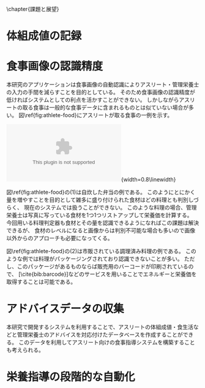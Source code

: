\chapter{課題と展望}

<!--
- ユーザーインタビューと改善やっていき
- 食事とアドバイスのデータを取得することでアドバイスの自動作成が可能
- 食事画像APIの制度
  - アスリートは変なものを食べる
  - 記録者ごとに適応的な学習を行うことは可能だがどれほど精度が向上するのかは未知数
  - 実際に利用した上で確認する必要がある
- カロリー計算に加えて栄養計算を行うようにする
-->

# 体組成値の記録

<!--
- 現在はGoogle Formで入力している
- 最低限体重は入力したい
- 他のデータも取れればいいが煩雑さとのトレードオフなのでUI/UXは考えないといけない
-->

# 食事画像の認識精度

本研究のアプリケーションは食事画像の自動認識によりアスリート・管理栄養士の入力の手間を減らすことを目的としている。
そのため食事画像の認識精度が低ければシステムとしての利点を活かすことができない。
しかしながらアスリートの取る食事は一般的な食事データに含まれるものとは似ていない場合が多い。
図\ref{fig:athlete-food}にアスリートが取る食事の一例を示す。

![アスリートの取る食事のうち判別しにくいものの例](fig/athlete-food.eps){width=0.8\linewidth}

図\ref{fig:athlete-food}の(1)は自炊した弁当の例である。
このようにとにかく量を増やすことを目的として雑多に盛り付けられた食材はどの料理とも判別しづらく、
現在のシステムでは扱うことができない。
このような料理の場合、管理栄養士は写真に写っている食材を1つ1つリストアップして栄養価を計算する。
今回用いる料理判定器も食材とその量を認識できるようになればこの課題は解決できるが、
食材のレベルになると画像からは判別不可能な場合も多いので画像以外からのアプローチも必要になってくる。

図\ref{fig:athlete-food}の(2)は市販されている調理済み料理の例である。
このような例では料理がパッケージングされており認識できないことが多い。
ただし、このパッケージがあるものならば販売用のバーコードが印刷されているので、
[\cite{bib:barcode}]などのサービスを用いることでエネルギーと栄養価を取得することは可能である。

# アドバイスデータの収集

<!--
- データベースとしての整理がまだ
-->

本研究で開発するシステムを利用することで、アスリートの体組成値・食生活などと管理栄養士のアドバイスを対応付けたデータベースを作成することができる。
このデータを利用してアスリート向けの食事指導システムを構築することも考えられる。

# 栄養指導の段階的な自動化

<!--
- 栄養指導の自動化の方法
- 選手ごとの栄養目標を決めるのは管理栄養士の腕の見せ所なので難しい
- 目標値さえ決まってしまえば不足分を補うレシピの提案ができる
  - 過去の食事記録を参照して選手が摂りやすい食事を提案したりできたら面白い
-->
